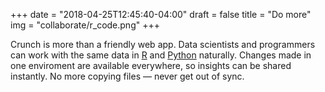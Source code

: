 +++
date = "2018-04-25T12:45:40-04:00"
draft = false
title = "Do more"
img = "collaborate/r_code.png"
+++

Crunch is more than a friendly web app. Data scientists and programmers can work with the same data in [R](/r/) and [Python](https://github.com/Crunch-io?utf8=✓&q=&type=source&language=python) naturally. Changes made in one enviroment are available everywhere, so insights can be shared instantly. No more copying files — never get out of sync.
